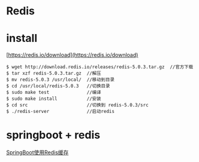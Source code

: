 # Redis

# install

[https://redis.io/download](https://redis.io/download)

```jshelllanguage
$ wget http://download.redis.io/releases/redis-5.0.3.tar.gz  //官方下载
$ tar xzf redis-5.0.3.tar.gz  //解压
$ mv redis-5.0.3 /usr/local/  //移动到目录
$ cd /usr/local/redis-5.0.3   //切换目录
$ sudo make test              //编译
$ sudo make install           //安装
$ cd src                      //切换到 redis-5.0.3/src
$ ./redis-server              //启动redis
```


# springboot + redis

[SpringBoot使用Redis缓存](https://www.cnblogs.com/gdpuzxs/p/7222309.html)